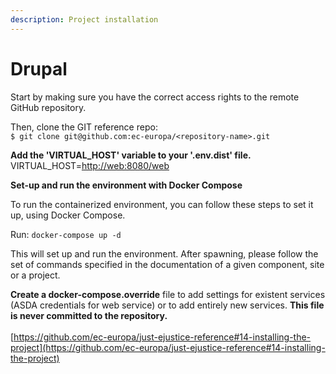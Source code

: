 ```yaml
---
description: Project installation
---
```


# Drupal

Start by making sure you have the correct access rights to the remote GitHub repository.

Then, clone the GIT reference repo:\
`$ git clone git@github.com:ec-europa/<repository-name>.git`

**Add the 'VIRTUAL\_HOST' variable to your '.env.dist' file.**\
VIRTUAL\_HOST=[http://web:8080/web](http://web:8080/web)

**Set-up and run the environment with Docker Compose**

To run the containerized environment, you can follow these steps to set it up, using Docker Compose.

Run: `docker-compose up -d`

This will set up and run the environment. After spawning, please follow the set of commands specified in the documentation of a given component, site or a project.

**Create a docker-compose.override** file to add settings for existent services (ASDA credentials for web service) or to add entirely new services. **This file is never committed to the repository.**\
\
[https://github.com/ec-europa/just-ejustice-reference#14-installing-the-project](https://github.com/ec-europa/just-ejustice-reference#14-installing-the-project)
